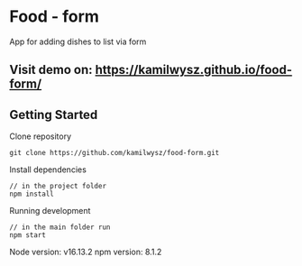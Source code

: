# Food - form
App for adding dishes to list via form

## Visit demo on: https://kamilwysz.github.io/food-form/

## Getting Started

Clone repository

```
git clone https://github.com/kamilwysz/food-form.git
```

Install dependencies

```
// in the project folder
npm install
```

Running development

```
// in the main folder run
npm start
```

Node version: v16.13.2
npm version: 8.1.2
